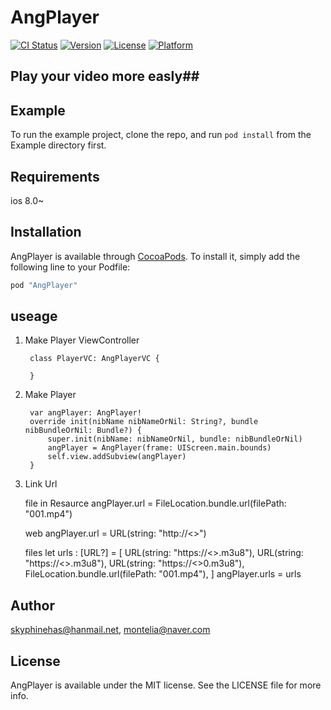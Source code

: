 # AngPlayer

[![CI Status](http://img.shields.io/travis/skyphinehas@hanmail.net/AngPlayer.svg?style=flat)](https://travis-ci.org/skyphinehas@hanmail.net/AngPlayer)
[![Version](https://img.shields.io/cocoapods/v/AngPlayer.svg?style=flat)](http://cocoapods.org/pods/AngPlayer)
[![License](https://img.shields.io/cocoapods/l/AngPlayer.svg?style=flat)](http://cocoapods.org/pods/AngPlayer)
[![Platform](https://img.shields.io/cocoapods/p/AngPlayer.svg?style=flat)](http://cocoapods.org/pods/AngPlayer)

##  Play your video more easly##



## Example

To run the example project, clone the repo, and run `pod install` from the Example directory first.

## Requirements
ios 8.0~
## Installation

AngPlayer is available through [CocoaPods](http://cocoapods.org). To install
it, simply add the following line to your Podfile:

```ruby
pod "AngPlayer"
```

## useage

1. Make Player ViewController

		class PlayerVC: AngPlayerVC {
	
		}

2. Make Player

		var angPlayer: AngPlayer!
		override init(nibName nibNameOrNil: String?, bundle nibBundleOrNil: Bundle?) {
        	super.init(nibName: nibNameOrNil, bundle: nibBundleOrNil)
        	angPlayer = AngPlayer(frame: UIScreen.main.bounds)
        	self.view.addSubview(angPlayer)
 		}
 
3. Link Url 
 
 	file in Resaurce 
        	 angPlayer.url = FileLocation.bundle.url(filePath: "001.mp4")
         
    web 
    	     angPlayer.url = URL(string: "http://<>")
         
    files
        	 let urls : [URL?] = [
                     URL(string: "https://<>.m3u8"),
                     URL(string: "https://<>.m3u8"),
                     URL(string: "https://<>0.m3u8"),
                     FileLocation.bundle.url(filePath: "001.mp4"),
         	]
         	angPlayer.urls = urls



## Author

skyphinehas@hanmail.net, montelia@naver.com

## License

AngPlayer is available under the MIT license. See the LICENSE file for more info.
